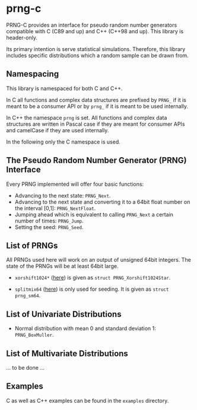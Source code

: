 # prng-c
PRNG-C provides an interface for pseudo random number generators compatible 
with C (C89 and up) and C++ (C++98 and up). This library is header-only.

Its primary intention is serve statistical simulations. Therefore, this library
includes specific distributions which a random sample can be drawn from.


## Namespacing
This library is namespaced for both C and C++. 

In C all functions and complex
data structures are prefixed by `PRNG_` if it is meant to be a consumer API or
by `prng_` if it is meant to be used internally.

In C++ the namespace `prng` is set. All functions and complex data structures
are written in Pascal case if they are meant for consumer APIs and camelCase if
they are used internally.

In the following only the C namespace is used.


## The Pseudo Random Number Generator (PRNG) Interface
Every PRNG implemented will offer four basic functions:
* Advancing to the next state: `PRNG_Next`.
* Advancing to the next state and converting it to a 64bit float number on the
interval [0,1]: `PRNG_NextFloat`.
* Jumping ahead which is equivalent to calling `PRNG_Next` a certain number of
times: `PRNG_Jump`.
* Setting the seed: `PRNG_Seed`.


## List of PRNGs
All PRNGs used here will work on an output of unsigned 64bit integers. The
state of the PRNGs will be at least 64bit large.

* `xorshift1024*` ([here](http://vigna.di.unimi.it/ftp/papers/xorshift.pdf)) is 
given as `struct PRNG_Xorshift1024Star`.

* `splitmix64` ([here](https://github.com/svaarala/duktape/blob/master/misc/splitmix64.c))
is only used for seeding. It is given as `struct prng_sm64`.


## List of Univariate Distributions

* Normal distribution with mean 0 and standard deviation 1: `PRNG_BoxMuller`.


## List of Multivariate Distributions
... to be done ...


## Examples
C as well as C++ examples can be found in the `examples` directory.

